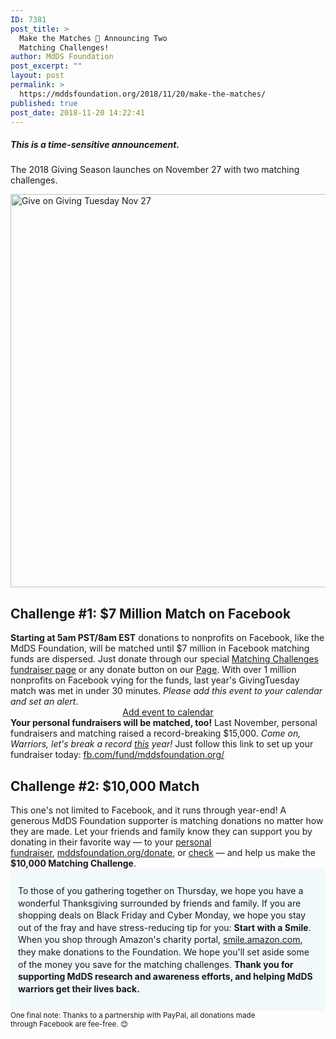 ```yaml
---
ID: 7381
post_title: >
  Make the Matches 🙌 Announcing Two
  Matching Challenges!
author: MdDS Foundation
post_excerpt: ""
layout: post
permalink: >
  https://mddsfoundation.org/2018/11/20/make-the-matches/
published: true
post_date: 2018-11-20 14:22:41
---
```

<h5>This is a time-sensitive announcement.</h5>
<p class="intro">The 2018 Giving Season launches on November 27 with two matching challenges.</p>
<p style="text-align: none;"><img class="wp-image-5623 size-full alignnone" src="https://mddsfoundation.org/wp-content/uploads/2018/11/GT2018-2-Challenges-blog-post.jpg" alt="Give on Giving Tuesday Nov 27" width="1200" height="629" /></p>

<h2>Challenge #1: <strong>$7 Million Match on Facebook</strong></h2>
<strong>Starting at 5am PST/8am EST</strong> donations to nonprofits on Facebook, like the MdDS Foundation, will be matched until $7 million in Facebook matching funds are dispersed. Just donate through our special <a href="https://www.facebook.com/donate/461437724380738/">Matching Challenges fundraiser page</a> or any donate button on our <a href="https://www.facebook.com/mddsfoundation.org/">Page</a>. With over 1 million nonprofits on Facebook vying for the funds, last year's GivingTuesday match was met in under 30 minutes. <em>Please add this event to your calendar and set an alert</em>.
<div style="text-align: center;">
<div><a title="" href="https://www.addevent.com/event/Tj2572885" target="_blank" rel="noopener">Add event to calendar</a></div>
<div><a title="" href="https://www.addevent.com/event/Tj2572885" target="_blank" rel="noopener"><img src="https://addevent.com/gfx/email-iconset-t1.png" alt="" /></a></div>
</div>
<strong>Your personal fundraisers will be matched, too!</strong> Last November, personal fundraisers and matching raised a record-breaking $15,000. <em>Come on, Warriors, let's break a record <span style="text-decoration: underline;">this</span> year!</em> Just follow this link to set up your fundraiser today: <a href="https://fb.com/fund/mddsfoundation.org/">fb.com/fund/mddsfoundation.org/</a>
<h2>Challenge #2: <strong>$10,000 Match</strong></h2>
This one's not limited to Facebook, and it runs through year-end! A generous MdDS Foundation supporter is matching donations no matter how they are made. Let your friends and family know they can support you by donating in their favorite way — to your <a href="https://fb.com/fund/mddsfoundation.org/">personal fundraiser</a>, <a href="http://www.mddsfoundation.org/donate/">mddsfoundation.org/donate</a>, or <a href="https://mddsfoundation.org/mdds-foundation-501c3/">check</a> — and help us make the <strong>$10,000 Matching Challenge</strong>.
<div style="padding: 12px; background-color: #f1f9fa; line-height: 1.4;">

To those of you gathering together on Thursday, we hope you have a wonderful Thanksgiving surrounded by friends and family. If you are shopping deals on Black Friday and Cyber Monday, we hope you stay out of the fray and have stress-reducing tip for you: <strong>Start with a Smile</strong>. When you shop through Amazon's charity portal, <a href="http://smile.amazon.com/ch/20-5953110">smile.amazon.com</a>, they make donations to the Foundation. We hope you'll set aside some of the money you save for the matching challenges. <strong>Thank you for supporting MdDS research and awareness efforts, and helping MdDS warriors get their lives back.</strong>

</div>
<small>One final note: Thanks to a partnership with PayPal, all donations made through Facebook are fee-free. 😊</small>